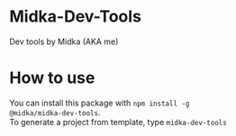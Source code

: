 # Midka-Dev-Tools

Dev tools by Midka (AKA me)

# How to use

You can install this package with <code>npm install -g @midka/midka-dev-tools</code>.
<br>
To generate a project from template, type <code>midka-dev-tools <template> <flags> </code>

### Flags

--install or -i Automatically installs dependencies<br>
--yes or -y Accepts all questions in the prompt<br>
--git or -g Generates a Git Repository<br>
--firebase or -f Generates a Firebase configuration (Not tested yet!)<br>

### Templates

Discordjs: Generates a Discord.js project with basic command and eventHandler. <br>
React: Generates a basic react application with <code>/src</code> folder cleaned.<br>
JavaScript: Generates JavaScript app with esm module installed. <br>
TypeScript: Generates app with TypeScript installed. <br>
